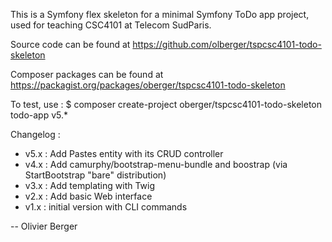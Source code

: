 This is a Symfony flex skeleton for a minimal Symfony ToDo app
project, used for teaching CSC4101 at Telecom SudParis.

Source code can be found at
https://github.com/olberger/tspcsc4101-todo-skeleton

Composer packages can be found at
https://packagist.org/packages/oberger/tspcsc4101-todo-skeleton

To test, use :
 $ composer create-project oberger/tspcsc4101-todo-skeleton todo-app v5.*

Changelog :
 - v5.x : Add Pastes entity with its CRUD controller
 - v4.x : Add camurphy/bootstrap-menu-bundle and boostrap (via
          StartBootstrap "bare" distribution)
 - v3.x : Add templating with Twig
 - v2.x : Add basic Web interface
 - v1.x : initial version with CLI commands
 
-- Olivier Berger

